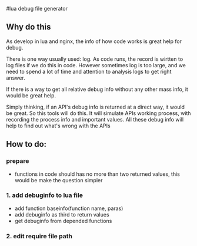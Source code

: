 
#lua debug file generator

## Why do this
As develop in lua and nginx, the info of how code works is great help for debug. 

There is one way usually used: log. As code runs, the record is wirtten to log files if we do this in code. However sometimes log is too large, and we need to spend a lot of time and attention to analysis logs to get right answer.

If there is a way to get all relative debug info without any other mass info, it would be  great help.

Simply thinking, if an API's debug info is returned at a direct way, it would be great. So this tools will do this. It will simulate APIs working process, with recording the process info and important values. All these debug info will help to find out what's wrong with the APIs


## How to do:

### prepare
- functions in code should has no more than two returned values, this would be make the question simpler

### 1. add debuginfo to lua file
- add function baseinfo(function name, paras)
- add debuginfo as third to return values
- get debuginfo from depended functions

### 2. edit require file path
